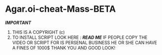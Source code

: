 # Agar.oi-cheat-Mass-BETA
***IMPORTANT***
1. THIS IS A COPYRIGHT (c)
2. TO INSTALL SCRIPT LOOK HERE : 
***READ ME***
IF PEOPLE COPY THE VIDEO OR SCRIPT FOR IS PERSENAL BUSINESS HE OR SHE CAN HAVE A FINES OF 1000$
THANK YOU AND GOOD LOOK!
